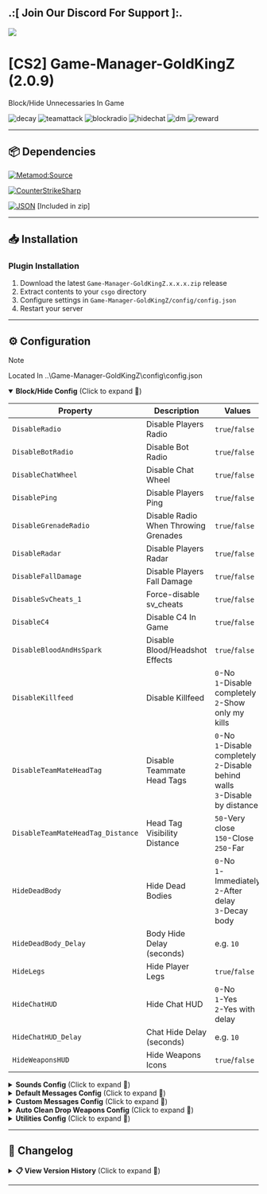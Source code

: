 ## .:[ Join Our Discord For Support ]:.

<a href="https://discord.com/invite/U7AuQhu"><img src="https://discord.com/api/guilds/651838917687115806/widget.png?style=banner2"></a>

# [CS2] Game-Manager-GoldKingZ (2.0.9)

Block/Hide Unnecessaries In Game

![decay](https://github.com/oqyh/cs2-Game-Manager/assets/48490385/6960136b-4aef-467e-b1ad-e4ec8c6baf8a)
![teamattack](https://github.com/oqyh/cs2-Game-Manager/assets/48490385/09beefa3-8431-4325-9352-9e2451b0d234)
![blockradio](https://github.com/oqyh/cs2-Game-Manager/assets/48490385/26efd5d8-3c3f-44c1-a0e6-43c6ce2157b8)
![hidechat](https://github.com/oqyh/cs2-Game-Manager/assets/48490385/1b5e2e57-3936-416f-895b-02731780e577)
![dm](https://github.com/user-attachments/assets/8e7e1631-bd94-4f8c-be22-20e3175eddec)
![reward](https://github.com/user-attachments/assets/6964f35e-daa9-4132-9d47-52dfd1947abf)


---

## 📦 Dependencies
[![Metamod:Source](https://img.shields.io/badge/Metamod:Source-2d2d2d?logo=sourceengine)](https://www.sourcemm.net)

[![CounterStrikeSharp](https://img.shields.io/badge/CounterStrikeSharp-83358F)](https://github.com/roflmuffin/CounterStrikeSharp)

[![JSON](https://img.shields.io/badge/JSON-000000?logo=json)](https://www.newtonsoft.com/json) [Included in zip]

---

## 📥 Installation

### Plugin Installation
1. Download the latest `Game-Manager-GoldKingZ.x.x.x.zip` release
2. Extract contents to your `csgo` directory
3. Configure settings in `Game-Manager-GoldKingZ/config/config.json`
4. Restart your server

---

## ⚙️ Configuration

> [!NOTE]
> Located In ..\Game-Manager-GoldKingZ\config\config.json                                           
>

<details open>
<summary><b>Block/Hide Config</b> (Click to expand 🔽)</summary>

| Property | Description | Values | Required |  
|----------|-------------|--------|----------|
| `DisableRadio` | Disable Players Radio | `true`/`false` | - |
| `DisableBotRadio` | Disable Bot Radio | `true`/`false` | - |
| `DisableChatWheel` | Disable Chat Wheel | `true`/`false` | - |
| `DisablePing` | Disable Players Ping | `true`/`false` | - |
| `DisableGrenadeRadio` | Disable Radio When Throwing Grenades | `true`/`false` | - |
| `DisableRadar` | Disable Players Radar | `true`/`false` | - |
| `DisableFallDamage` | Disable Players Fall Damage | `true`/`false` | - |
| `DisableSvCheats_1` | Force-disable sv_cheats | `true`/`false` | - |
| `DisableC4` | Disable C4 In Game | `true`/`false` | - |
| `DisableBloodAndHsSpark` | Disable Blood/Headshot Effects | `true`/`false` | - |
| `DisableKillfeed` | Disable Killfeed | `0`-No<br>`1`-Disable completely<br>`2`-Show only my kills | - |
| `DisableTeamMateHeadTag` | Disable Teammate Head Tags | `0`-No<br>`1`-Disable completely<br>`2`-Disable behind walls<br>`3`-Disable by distance | - |
| `DisableTeamMateHeadTag_Distance` | Head Tag Visibility Distance | `50`-Very close<br>`150`-Close<br>`250`-Far | `DisableTeamMateHeadTag=3` |
| `HideDeadBody` | Hide Dead Bodies | `0`-No<br>`1`-Immediately<br>`2`-After delay<br>`3`-Decay body | - |
| `HideDeadBody_Delay` | Body Hide Delay (seconds) | e.g. `10` | `HideDeadBody=2` |
| `HideLegs` | Hide Player Legs | `true`/`false` | - |
| `HideChatHUD` | Hide Chat HUD | `0`-No<br>`1`-Yes<br>`2`-Yes with delay | - |
| `HideChatHUD_Delay` | Chat Hide Delay (seconds) | e.g. `10` | `HideChatHUD=2` |
| `HideWeaponsHUD` | Hide Weapons Icons | `true`/`false` | - |

</details>

<details>
<summary><b>Sounds Config</b> (Click to expand 🔽)</summary>

| Property | Description | Values | Required |  
|----------|-------------|--------|----------|
| `Sounds_MuteHeadShot` | Mute headshot sounds | `true`/`false` | - |
| `Sounds_MuteBodyShot` | Mute bodyshot sounds | `true`/`false` | - |
| `Sounds_MutePlayerDeathVoice` | Mute death voice sounds | `true`/`false` | - |
| `Sounds_MuteAfterDeathCrackling` | Mute death crackling sounds | `true`/`false` | - |
| `Sounds_MuteSwitchModeSemiToAuto` | Mute fire mode switch sounds | `true`/`false` | - |
| `Sounds_MuteMVPMusic` | Mute MVP music | `true`/`false` | - |
| `Sounds_MutePlayersFootSteps` | Mute footsteps | `true`/`false` | - |
| `Sounds_MuteJumpLand` | Mute jump land sounds | `true`/`false` | - |
| `Sounds_MuteKnifeStab` | Mute knife stab sounds | `0`-No<br>`1`-Completely<br>`2`-Only on teammates | - |
| `Sounds_MuteGunShots` | Mute gunshot sounds | `0`-No<br>`1`-Completely<br>`2`-Replace with M4 silencer<br>`3`-Replace with USP silencer<br>`4`-Custom replacement | - |
| `Sounds_MuteGunShots_weapon_id` | Custom gun sound: weapon ID | Number (e.g. `0`) | `Sounds_MuteGunShots=4` |
| `Sounds_MuteGunShots_sound_type` | Custom gun sound: type | Number (e.g. `9`) | `Sounds_MuteGunShots=4` |
| `Sounds_MuteGunShots_item_def_index` | Custom gun sound: item index | Number (e.g. `61`) | `Sounds_MuteGunShots=4` |
| `Sounds_MuteDropWeapons` | Mute weapon drop sounds | `A`-C4<br>`B`-Pistols<br>`C`-Shotguns<br>`D`-SMGs<br>`E`-Rifles<br>`F`-Snipers<br>`G`-Flash/Decoy<br>`H`-Smoke/Incendiary<br>`I`-HE Grenade<br>`J`-Molotov<br>`K`-Knife<br>Combine letters (e.g. `"ABCD"`) | - |

</details>

<details>
<summary><b>Default Messages Config</b> (Click to expand 🔽)</summary>

| Property | Description | Values | Required |  
|----------|-------------|--------|----------|
| `Ignore_BombPlantedHUDMessages` | Ignore bomb planted HUD messages/sound | `true`/`false` (Requires restart) | - |
| `Ignore_TeamMateAttackMessages` | Ignore teammate attack messages | `true`/`false` (Requires restart) | - |
| `Ignore_AwardsMoneyMessages` | Ignore money award messages | `true`/`false` (Requires restart) | - |
| `Ignore_PlayerSavedYouByPlayerMessages` | Ignore "saved you" messages | `true`/`false` (Requires restart) | - |
| `Ignore_ChickenKilledMessages` | Ignore chicken death messages | `true`/`false` (Requires restart) | - |
| `Ignore_JoinTeamMessages` | Ignore team join messages | `true`/`false` (Requires restart) | - |
| `Ignore_PlantingBombMessages` | Ignore "[PLANTING!]" messages | `true`/`false` (Requires restart) | - |
| `Ignore_DefusingBombMessages` | Ignore "[DEFUSING!]" messages | `true`/`false` (Requires restart) | - |
| `Ignore_DisconnectMessages` | Ignore disconnect messages | `0`-No<br>`1`-Completely<br>`2`-Also remove killfeed icon | - |

</details>

<details>
<summary><b>Custom Messages Config</b> (Click to expand 🔽)</summary>

| Property | Description | Values | Required |  
|----------|-------------|--------|----------|
| `Custom_JoinTeamMessages` | Customize team join messages | `0`-No<br>`1`-Yes (Exclude bots)<br>`2`-Yes (Include bots) | - |
| `Custom_ThrowNadeMessages` | Customize grenade throw messages | `0`-No<br>`1`-Yes (Exclude bots)<br>`2`-Yes (Include bots)<br>`3`-Hide when (mp_teammates_are_enemies true)<br>`4`-Show when (mp_teammates_are_enemies true) | - |
| `Custom_ChatMessages` | Enable custom chat messages (via `chat_processor.json`) | `true`/`false` | - |
| `Custom_ChatMessages_ExcludeStartWith` | Exclude chat messages starting with these prefixes | Array of strings (e.g., `"!"`, `"."`, `"/"`, `"rtv"`) | `Custom_ChatMessages=true` |

</details>

<details>
<summary><b>Auto Clean Drop Weapons Config</b> (Click to expand 🔽)</summary>

| Property | Description | Values | Required |  
|----------|-------------|--------|----------|
| `AutoClean_Enable` | Enable auto clean dropped weapons | `true`/`false` | - |
| `AutoClean_WhenXWeaponsInGround` | Start cleaning when X weapons are on ground | Number (e.g. `5`) | `AutoClean_Enable=true` |
| `AutoClean_DropWeapons` | Cleanup method | `1`-Remove all at once<br>`2`-Remove oldest first<br>`3`-Remove newest first | `AutoClean_Enable=true` |
| `AutoClean_TheseDroppedWeaponsOnly` | Weapons to auto clean | `A`-Snipers<br>`B`-Rifles<br>`C`-LMGs<br>`D`-Shotguns<br>`E`-SMGs<br>`F`-Pistols<br>`G`-Grenades<br>`H`-Defuse kits<br>`I`-Taser<br>`J`-Healthshot<br>`K`-Knives<br>`ANY`-All weapons<br>Or specific weapon names (e.g. `"A,B,weapon_taser"`) | `AutoClean_Enable=true` |

**Weapon Categories Key:**
- `A`: AWP, G3SG1, SCAR-20, SSG 08
- `B`: AK-47, AUG, FAMAS, Galil, M4 variants
- `C`: M249, Negev
- `D`: Mag-7, Nova, Sawed-off, XM1014
- `E`: Bizon, MAC-10, MP5, MP7, MP9, P90, UMP-45
- `F`: All pistols
- `G`: All grenades
- `H`: Defuse kits
- `I`: Zeus
- `J`: Healthshot
- `K`: Knives

</details>

<details>
<summary><b>Utilities Config</b> (Click to expand 🔽)</summary>

| Property | Description | Values | Required |  
|----------|-------------|--------|----------|  
| `EnableDebug` | Enable Debug Mode | `true`/`false` | - |  

</details>

---


## 📜 Changelog

<details>
<summary><b>📋 View Version History</b> (Click to expand 🔽)</summary>

### [2.0.9]
#### **Bug Fixes**
- Fixed various bugs
- Fixed HideDeadBody issues
- Fixed DisableTeamMateHeadTag_Distance
- Fixed EnableDebug

#### **Improvements**  
- Reworked plugin for better stability  
- Added config descriptions in `config.json`  

#### **New Features**
- Added DisableTeamMateHeadTag 3 Distance
- Added DisableTeamMateHeadTag_Distance
- Added chat_processor.json
- Added Custom_ChatMessages  
- Added Custom_ChatMessages_ExcludeStartWith

#### **Removals**
- Removed Mode3_TimeXSecsDecayDeadBody 
- Removed all Toggle options:
  - Toggle_AutoRemovePlayerCookieOlderThanXDays  
  - Toggle_AutoRemovePlayerMySqlOlderThanXDays
- Removed MySQL integration

### [2.0.8]
#### **Bug Fixes**
- Fixed bot join error ("System.ArgumentException: Player with slot X not found")
- Fixed nade location placeholder `{1}` in language files

### [2.0.7]
#### **New Features**
- Added `Sounds_MutePlayersFootSteps`
- Added `Sounds_MuteDropWeapons` (K) for knife drop sounds
- Added `Ignore_PlantingBombMessages`
- Added `Ignore_DefusingBombMessages`
- Added `AutoCleanDropWeaponsOnXWeaponsInGround`

#### **Improvements**
- General code cleanup
- Removed deprecated timing modes
- Reworked weapon cleanup systems

### [2.0.6]
#### **Audio Controls**
- Added custom gunshot sound replacement (Mode 4)
- Added knife sound muting options
- Added various sound mute toggles

#### **Bug Fixes**
- Fixed dead body and glove visibility issues

### [2.0.5]
#### **New Features**
- Added `IgnoreChickenKilledMessages`
- Added `EnableDebug` option

#### **Fixes**
- Fixed glove clearing in body modes

### [2.0.4]
#### **Audio**
- Added gunshot mute modes (1-3)

#### **Messages**
- Added money award ignore options

### [2.0.3]
#### **HUD Improvements**
- Fixed leg, chat and weapon HUD modes
- Added disconnect message controls

### [2.0.2]
#### **Grenade System**
- Fixed null grenade messages
- Added Mode 4 grenade messages

### [2.0.1]
#### **Bug Fixes**
- Fixed dead body mode null exception

### [2.0.0] Major Update
#### **Core Changes**
- Upgraded to .NET 8
- Split features to separate plugins

#### **New Systems**
- Added MySQL support
- Enhanced body/hud management
- Added weapon auto-cleanup

### [1.0.8]
#### **Server Management**
- Fixed restart/rotation modes
- Added weapon cleanup timer

### [1.0.7]
- Added default restart map
- Fixed dead body interactions

### [1.0.6]
- Fixed dead body implementation

### [1.0.5]
#### **Radio/Chat**
- Added cooldown systems
- Added threshold controls

### [1.0.4]
#### **Team Management**
- Added head tag controls
- Added server rotation

### [1.0.3]
- Added server restart system

### [1.0.2]
- Added leg disable option
- Fixed message systems

### [1.0.1]
#### **Initial Features**
- Added grenade radio disable
- Added radar/money controls
- Added message ignore options

### [1.0.0]
- Initial plugin release

</details>

---
